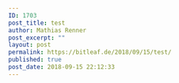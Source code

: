 ```yaml
---
ID: 1703
post_title: test
author: Mathias Renner
post_excerpt: ""
layout: post
permalink: https://bitleaf.de/2018/09/15/test/
published: true
post_date: 2018-09-15 22:12:33
---
```

<!-- wp:quote -->
<blockquote class="wp-block-quote"><p></p></blockquote>
<!-- /wp:quote -->

<!-- wp:paragraph -->
<p></p>
<!-- /wp:paragraph -->